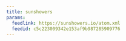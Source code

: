```yaml
---
title: sunshowers
params:
  feedlink: https://sunshowers.io/atom.xml
  feedid: c5c223009342e153af9b987285909776
---
```

